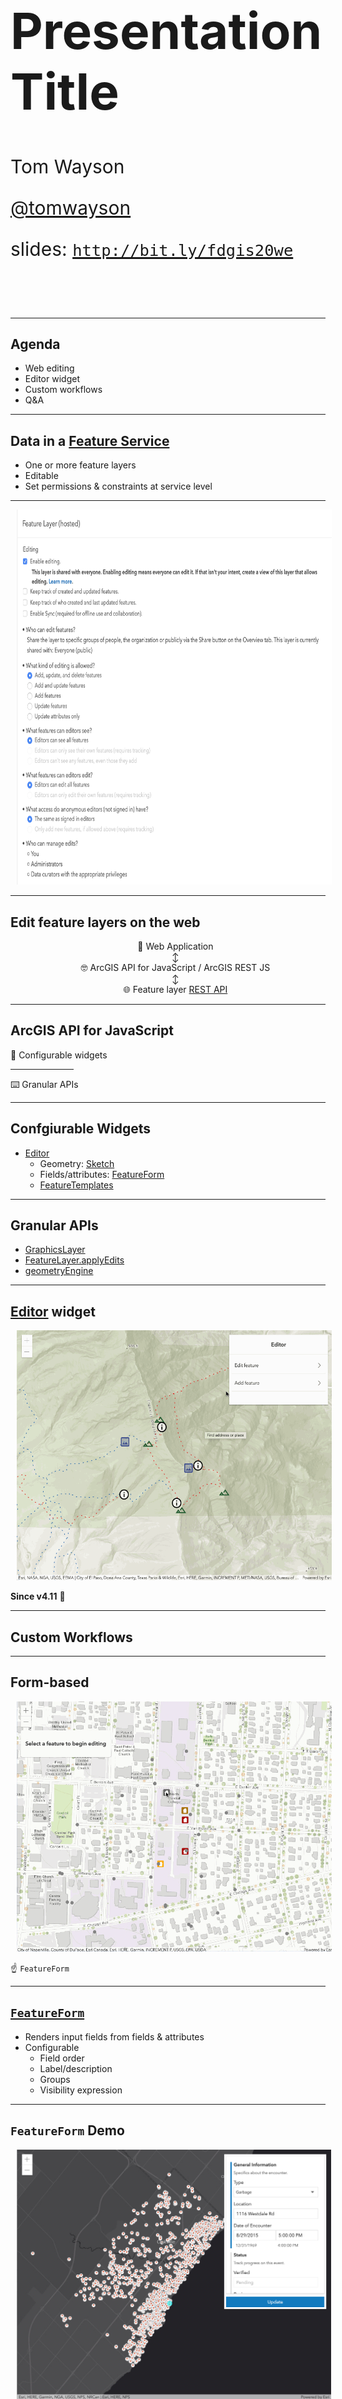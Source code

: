 <!-- .slide: data-background="../node_modules/esri-reveal.js-templates/img/2020/fed/bg-1.png" data-background-size="cover" style="padding-left: 80px;" -->

  <h1 style="text-align: left; font-size: 80px;">Presentation Title</h1>
  <p style="text-align: left; font-size: 30px;">Tom Wayson</p>
  <p style="text-align: left; font-size: 30px;"><a href="https://github.com/tomwayson">@tomwayson</a></p>
  <!-- TODO: shorten URL -->
  <p style="text-align: left; font-size: 30px;">slides: <a href="http://bit.ly/fdgis20we"><code>http://bit.ly/fdgis20we</code></a></p>
  
  <!-- Add these rows to push your text up so it is not interfering with the event name. Test on your actual projector! -->
  <p>&nbsp;</p> 
  <p>&nbsp;</p>
  <!-- /end spacer rows -->

---

<!-- .slide: data-background="../node_modules/esri-reveal.js-templates/img/2020/fed/bg-3.png" data-background-size="cover" -->

## Agenda

* Web editing
* Editor widget
* Custom workflows
* Q&A

---

<!-- .slide: data-background="../node_modules/esri-reveal.js-templates/img/2020/fed/bg-2.png" data-background-size="cover" -->

## Data in a [Feature Service](https://developers.arcgis.com/rest/services-reference/feature-service.htm)

* One or more feature layers
* Editable
* Set permissions & constraints at service level

---

<img src="./images/feature-layer-settings.png" height="600" style="margin-left:10px; margin-right: 10px;"/>

---

<!-- .slide: data-background="../node_modules/esri-reveal.js-templates/img/2020/fed/bg-2.png" data-background-size="cover" -->

## Edit feature layers on the web

<ul style="list-style: none; text-align: center;">
  <li>👤 Web Application</li>
  <li>↕️<li>
  <li>🤓 ArcGIS API for JavaScript / ArcGIS REST JS</li>
  <li>↕️<li>
  <li>🌐 Feature layer <a href="https://developers.arcgis.com/rest/services-reference/feature-layer.htm">REST API</a></li>
</ul>

---

<!-- .slide: data-background="../node_modules/esri-reveal.js-templates/img/2020/fed/bg-2.png" data-background-size="cover" -->

## ArcGIS API for JavaScript

🔑 Configurable widgets

<hr style="width: 20%;">

⌨️ Granular APIs

---

<!-- .slide: data-background="../node_modules/esri-reveal.js-templates/img/2020/fed/bg-2.png" data-background-size="cover" -->


## Confgiurable Widgets

* [Editor](https://developers.arcgis.com/javascript/latest/api-reference/esri-widgets-Editor.html)
  * Geometry: [Sketch](http://developers.arcgis.com/javascript/latest/api-reference/esri-widgets-Sketch.html)
  * Fields/attributes: [FeatureForm](http://developers.arcgis.com/javascript/latest/api-reference/esri-widgets-FeatureForm.html)
  * [FeatureTemplates](http://developers.arcgis.com/javascript/latest/api-reference/esri-widgets-FeatureTemplates.html)

---

<!-- .slide: data-background="../node_modules/esri-reveal.js-templates/img/2020/fed/bg-2.png" data-background-size="cover" -->

## Granular APIs

* [GraphicsLayer](https://developers.arcgis.com/javascript/latest/api-reference/esri-layers-GraphicsLayer.html)
* [FeatureLayer.applyEdits](http://developers.arcgis.com/javascript/latest/api-reference/esri-layers-FeatureLayer.html#applyEdits)
* [geometryEngine](https://developers.arcgis.com/javascript/latest/api-reference/esri-geometry-geometryEngine.html)

---

<!-- .slide: data-background="../node_modules/esri-reveal.js-templates/img/2020/fed/bg-4.png" data-background-size="cover" -->

## [Editor](https://developers.arcgis.com/javascript/latest/api-reference/esri-widgets-Editor.html) widget

[<img src="./images/editor-in-action.gif" height="400" style="margin-left:10px; margin-right: 10px;"/>](https://developers.arcgis.com/javascript/latest/sample-code/widgets-editor-basic/index.html)

**Since v4.11** 🚀

---

<!-- .slide: data-background="../node_modules/esri-reveal.js-templates/img/2020/fed/bg-4.png" data-background-size="cover" -->

## Custom Workflows

---

<!-- .slide: data-background="../node_modules/esri-reveal.js-templates/img/2020/fed/bg-3.png" data-background-size="cover" -->

## Form-based

[<img src="images/ff-in-action.gif" height="400" style="margin-left:10px; margin-right: 10px;"/>](https://developers.arcgis.com/javascript/latest/sample-code/editing-groupedfeatureform/index.html)

☝ `FeatureForm`

---

## [`FeatureForm`](https://developers.arcgis.com/javascript/latest/api-reference/esri-widgets-FeatureForm.html)

* Renders input fields from fields & attributes<!-- .element: class="fragment" data-fragment-index="1" -->
* Configurable<!-- .element: class="fragment" data-fragment-index="2" -->
  * Field order
  * Label/description
  * Groups
  * Visibility expression

---

## `FeatureForm` Demo

[<img src="images/ff-demo.png" height="400" style="margin-left:10px; margin-right: 10px;"/>](../../demos/feature-form/index.html)

---

## Advanced `FeatureForm` Demo

[<img src="images/form-based-editing.gif" height="400" style="margin-left:10px; margin-right: 10px;"/>](https://jcfranco.github.io/dev-summit-2019-plenary-demos/form-based-editing/)

---

## ArcGIS REST JS

[<img src="images/rest-js-applyEdits.png" height="400" style="margin-left:10px; margin-right: 10px;"/>](https://esri.github.io/arcgis-rest-js/api/feature-layer/applyEdits/)

---

## [@esri/arcgis-rest-feature-layer](https://esri.github.io/arcgis-rest-js/api/feature-layer/)

* Use when your app doesn't have a map
* Bring your own UI (i.e. framework / library)

---

<!-- .slide: data-background="../node_modules/esri-reveal.js-templates/img/2020/fed/bg-3.png" data-background-size="cover" -->

## Geometry-based

<a href="https://developers.arcgis.com/javascript/latest/sample-code/sketch-geometries/index.html"><img src="images/sketch-basic-updating.png" height="400" style="margin-left:10px; margin-right: 10px;"/></a>

☝ `Sketch`

---

## [`Sketch`](https://developers.arcgis.com/javascript/latest/api-reference/esri-widgets-Sketch.html)

* Provides ability to manipulate geometries<!-- .element: class="fragment" data-fragment-index="1" -->
* Configurable<!-- .element: class="fragment" data-fragment-index="2" -->
  * Tool options (create and update)
  * Internal view listener for activating update workflow

---

<!-- .slide: data-background="../node_modules/esri-reveal.js-templates/img/2020/fed/bg-4.png" data-background-size="cover" -->

## Geometry-based Demos

* [Sketch](https://developers.arcgis.com/javascript/latest/sample-code/sketch-geometries/index.html)
* [SketchViewModel with applyEdits](../demos/sketch-applyEdits-create-polygon/applyEdits-create-polygon.html)
* [Sketch with applyEdits](../demos/sketch-applyEdits/applyEdits.html)
* [Sketch with custom tools](../demos/sketch-custom-tools/sketch-custom-tools.html)
* [Sketch with custom snapping and validation](../demos/sketch-validation/sketch-validation.html)

<!-- add screenshot for geometry-based demo -->

---

<!-- .slide: data-background="../node_modules/esri-reveal.js-templates/img/2020/fed/bg-4.png" data-background-size="cover" -->

## Recap

* Set constraints at the service level
* ArcGIS API for JavaScript
  * Editor widget
  * Custom workflows
* ArcGIS REST JS
  * Already have a framework, no map

---

## Additional Resources

- [JavaScript API SDK](https://developers.arcgis.com/javascript/)
- [Arcade - expression language](https://developers.arcgis.com/javascript/latest/guide/arcade/index.html)
- [ArcGIS REST JS](https://esri.github.io/arcgis-rest-js/)

---

<!-- SURVEY SLIDE: -->
<section data-markdown data-background="../node_modules/esri-reveal.js-templates/img/2020/fed/bg-rating.png">
</section>

---

## Questions?

##### For example

> 🤔 Where can I find the slides/source?

👉 [http://bit.ly/fdgis20we](http://bit.ly/fdgis20we) 👈
